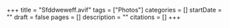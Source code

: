 +++
title = "Sfddweweff.avif"
tags = ["Photos"]
categories = []
startDate = ""
draft = false
pages = []
description = ""
citations = []
+++
